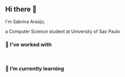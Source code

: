 ## Hi there 👋

I'm Sabrina Araújo, 

a Computer Science student at University of Sao Paulo

### 🔭 I've worked with 

<p align="left">
    <img src="https://img.shields.io/badge/Python-8B0080?style=for-the-badge&logo=python&logoColor=white" alt="">
    <img src="https://img.shields.io/badge/C-8B0080?style=for-the-badge&logo=c&logoColor=white" alt="">
    <img src="https://img.shields.io/badge/C%2B%2B-8B0080?style=for-the-badge&logo=c%2B%2B&logoColor=white" alt="">  
    <img src="https://img.shields.io/badge/HTML5-8B0080?style=for-the-badge&logo=html5&logoColor=white" alt="">
    <img src="https://img.shields.io/badge/Java-8B0080?style=for-the-badge&logo=openjdk&logoColor=white" alt="">

    
</p>

### 🌱 I’m currently learning

<p align="left">
    <img src="https://img.shields.io/badge/MySQL-8B0080?style=for-the-badge&logo=mysql&logoColor=white" alt="">
    <img src="https://img.shields.io/badge/Docker-800080?style=for-the-badge&logo=docker&logoColor=white" alt="">
</p>

<!--
**sabrizzs/sabrizzs** is a ✨ _special_ ✨ repository because its `README.md` (this file) appears on your GitHub profile.

Here are some ideas to get you started:

- 🔭 I’m currently working on ...
- 🌱 I’m currently learning ...
- 👯 I’m looking to collaborate on ...
- 🤔 I’m looking for help with ...
- 💬 Ask me about ...
- 📫 How to reach me: ...
- 😄 Pronouns: ...
- ⚡ Fun fact: ...
-->
